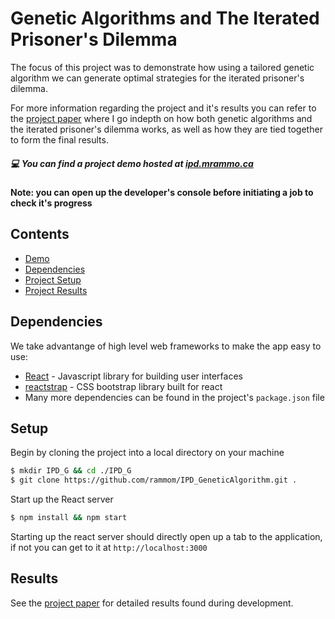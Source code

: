# Genetic Algorithms and The Iterated Prisoner's Dilemma

The focus of this project was to demonstrate how using a tailored genetic algorithm we can generate optimal strategies for the iterated prisoner's dilemma.

For more information regarding the project and it's results you can refer to the [project paper](https://docs.google.com/document/d/1TV7nQF-XnHPHVjnoNT8iKwX7fBcU08FUxxrUriw0Xhs/edit?usp=sharing) where I go indepth on how both genetic algorithms and the iterated prisoner's dilemma works, as well as how they are tied together to form the final results.

##### 💻 You can find a project demo hosted at [ipd.mrammo.ca](http://ipd.mrammo.ca)
**Note: you can open up the developer's console before initiating a job to check it's progress**
   
## Contents

  - [Demo](http://www.mrammo.ca)
  - [Dependencies](##Dependencies)
  - [Project Setup](##Setup)
  - [Project Results](##Results)

## Dependencies

We take advantange of high level web frameworks to make the app easy to use:

* [React](https://reactjs.org/) - Javascript library for building user interfaces
* [reactstrap](https://reactstrap.github.io/) - CSS bootstrap library built for react
* Many more dependencies can be found in the project's `package.json` file

## Setup

Begin by cloning the project into a local directory on your machine

```sh
$ mkdir IPD_G && cd ./IPD_G
$ git clone https://github.com/rammom/IPD_GeneticAlgorithm.git .
```

Start up the React server
```sh
$ npm install && npm start
```

Starting up the react server should directly open up a tab to the application, if not you can get to it at `http://localhost:3000`

## Results

See the [project paper](https://docs.google.com/document/d/1TV7nQF-XnHPHVjnoNT8iKwX7fBcU08FUxxrUriw0Xhs/edit?usp=sharing) for detailed results found during development.


